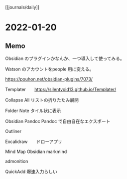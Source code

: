 [[journals/daily]]
# 2022-01-20

## Memo

Obsidian のプラグインかなんか、一つ導入して使ってみる。


Watson のアカウントをpeople 用に変える。


https://pouhon.net/obsidian-plugins/7073/

Templater　　https://silentvoid13.github.io/Templater/

Collapse All リストの折りたたみ展開


Folder Note   タイル状に表示


Obsidian Pandoc   Pandoc で自由自在なエクスポート


Outliner


Excalidraw　　ドローアプリ

Mind Map
Obsidian markmind

admonition

QuickAdd   爆速入力らしい


